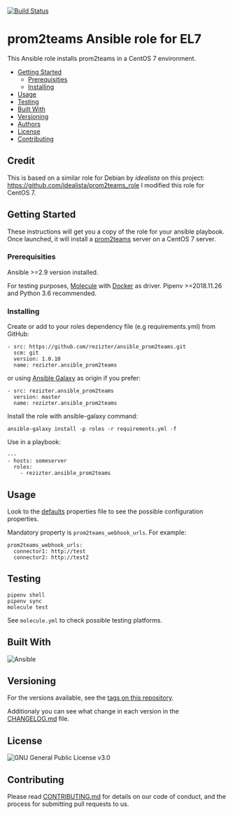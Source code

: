 
[![Build Status](https://github.com/rezizter/ansible_prom2teams/actions/workflows/ci.yml/badge.svg)](https://github.com/rezizter/ansible_prom2teams/actions/workflows/ci.yml)

# prom2teams Ansible role for EL7

This Ansible role installs prom2teams in a CentOS 7 environment.

- [Getting Started](#getting-started)
	- [Prerequisities](#prerequisities)
	- [Installing](#installing)
- [Usage](#usage)
- [Testing](#testing)
- [Built With](#built-with)
- [Versioning](#versioning)
- [Authors](#authors)
- [License](#license)
- [Contributing](#contributing)

## Credit

This is based on a similar role for Debian by *idealista* on this project: https://github.com/idealista/prom2teams_role
I modified this role for CentOS 7.

## Getting Started

These instructions will get you a copy of the role for your ansible playbook. Once launched, it will install a [prom2teams](https://github.com/idealista/prom2teams) server on a CentOS 7 server.

### Prerequisities

Ansible >=2.9 version installed.

For testing purposes, [Molecule](https://molecule.readthedocs.io/) with [Docker](https://www.docker.com/) as driver. Pipenv >=2018.11.26 and Python 3.6 recommended.

### Installing

Create or add to your roles dependency file (e.g requirements.yml) from GitHub:

```
- src: https://github.com/rezizter/ansible_prom2teams.git
  scm: git
  version: 1.0.10
  name: rezizter.ansible_prom2teams
```

or using [Ansible Galaxy](https://galaxy.ansible.com/rezizter/ansible_prom2teams/) as origin if you prefer:

```
- src: rezizter.ansible_prom2teams
  version: master
  name: rezizter.ansible_prom2teams
```

Install the role with ansible-galaxy command:

```
ansible-galaxy install -p roles -r requirements.yml -f
```

Use in a playbook:

```
---
- hosts: someserver
  roles:
    - rezizter.ansible_prom2teams
```

## Usage

Look to the [defaults](defaults/main.yml) properties file to see the possible configuration properties.

Mandatory property is `prom2teams_webhook_urls`. For example:

```
prom2teams_webhook_urls:
  connector1: http://test
  connector2: http://test2
```

## Testing

```
pipenv shell
pipenv sync
molecule test
```

See `molecule.yml` to check possible testing platforms.

## Built With

![Ansible](https://img.shields.io/badge/ansible-2.14.2-green.svg)

## Versioning

For the versions available, see the [tags on this repository](https://github.com/rezizter/ansible_prom2teams/tags).

Additionaly you can see what change in each version in the [CHANGELOG.md](CHANGELOG.md) file.

## License

![GNU General Public License v3.0](https://img.shields.io/badge/License-GNU%20GPL-blue)

## Contributing

Please read [CONTRIBUTING.md](.github/CONTRIBUTING.md) for details on our code of conduct, and the process for submitting pull requests to us.
